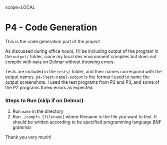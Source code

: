 scope=LOCAL

# P4 - Code Generation

This is the code generation part of the project

As discussed during office hours, I'll be including output of the program in the `output/` folder, since my local dev environment compiles but does not compile with `make` on Delmar without throwing errors.

Tests are included in the `tests/` folder, and their names correspond with the output names. `p4-[test-name]-output` is the format I used to name the output screenshots. I used the test programs from P2 and P3, and some of the P2 programs threw errors as expected.

### Steps to Run (skip if on Delmar)

1. Run `make` in the directory
2. Run `./compfs [filename]` where filename is the file you want to test. It should be written according to he specified programming language BNF grammar

Thank you very much!